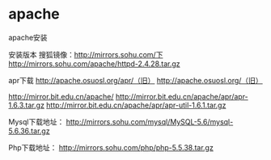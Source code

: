 # apache
apache安装

安装版本
搜狐镜像：http://mirrors.sohu.com/下
http://mirrors.sohu.com/apache/httpd-2.4.28.tar.gz

apr下载
http://apache.osuosl.org/apr/（旧）
http://apache.osuosl.org/（旧）

http://mirror.bit.edu.cn/apache/
http://mirror.bit.edu.cn/apache/apr/apr-1.6.3.tar.gz
http://mirror.bit.edu.cn/apache/apr/apr-util-1.6.1.tar.gz

Mysql下载地址：
http://mirrors.sohu.com/mysql/MySQL-5.6/mysql-5.6.36.tar.gz

Php下载地址：
http://mirrors.sohu.com/php/php-5.5.38.tar.gz



